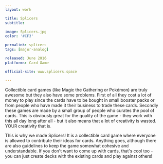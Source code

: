 ```yaml
---
layout: work

title: Splicers
subtitle:

image: Splicers.jpg
color: '#CF3'

permalink: splicers
tags: [major-analog]

released: June 2016
platforms: Card Game

official-site: www.splicers.space

---
```


Collectible card games (like Magic the Gathering or Pokémon) are truly awesome but they also have some problems. First of all they cost a lot of money to play since the cards have to be bought in small booster packs or from people who have made it their business to trade these cards. Secondly these games are made by a small group of people who curates the pool of cards. This is obviously great for the quality of the game - they work with this all day long after all - but it also means that a lot of creativity is wasted. YOUR creativity that is.

This is why we made Splicers! It is a collectible card game where everyone is allowed to contribute their ideas for cards. Anything goes, although there are also guidelines to keep the game somewhat cohesive and understandable. If you don't want to come up with cards, that's cool too - you can just create decks with the existing cards and play against others!
